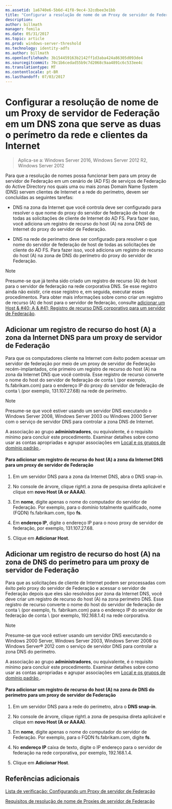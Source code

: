 ```yaml
---
ms.assetid: 1a6740e6-5b6d-41f8-9ec4-32cdbee3e1bb
title: "Configurar a resolução de nome de um Proxy de servidor de Federação em um DNS zona que serve as duas o perímetro da rede e clientes da Internet"
description: 
author: billmath
manager: femila
ms.date: 05/31/2017
ms.topic: article
ms.prod: windows-server-threshold
ms.technology: identity-adfs
ms.author: billmath
ms.openlocfilehash: 3b154459163b2142ff1d3aba424a86305d093de4
ms.sourcegitcommit: 70c1b6cedad55b9c7d2068c9aa4891c6c533ee4c
ms.translationtype: MT
ms.contentlocale: pt-BR
ms.lasthandoff: 07/03/2017
---
```

# <a name="configure-name-resolution-for-a-federation-server-proxy-in-a-dns-zone-that-serves-both-the-perimeter-network-and-internet-clients"></a>Configurar a resolução de nome de um Proxy de servidor de Federação em um DNS zona que serve as duas o perímetro da rede e clientes da Internet

>Aplica-se a: Windows Server 2016, Windows Server 2012 R2, Windows Server 2012

Para que a resolução de nomes possa funcionar bem para um proxy de servidor de Federação em um cenário de \(AD FS\) de serviços de Federação do Active Directory nos quais uma ou mais zonas Domain Name System \(DNS\) servem clientes de Internet e a rede do perímetro, devem ser concluídas as seguintes tarefas:  
  
-   DNS na zona da Internet que você controla deve ser configurado para resolver o que nome do proxy do servidor de federação de host de todas as solicitações de cliente de Internet do AD FS. Para fazer isso, você adiciona um registro de recurso do host \(A\) na zona DNS de Internet do proxy do servidor de Federação.  
  
-   DNS na rede de perímetro deve ser configurado para resolver o que nome do servidor de federação de host de todas as solicitações de cliente do AD FS. Para fazer isso, você adiciona um registro de recurso do host \(A\) na zona de DNS do perímetro do proxy do servidor de Federação.  
  
> [!NOTE]  
> Presume-se que já tenha sido criado um registro de recurso \(A\) de host para o servidor de federação na rede corporativa DNS. Se esse registro ainda não existir, crie esse registro e, em seguida, executar esses procedimentos. Para obter mais informações sobre como criar um registro de recurso \(A\) de host para o servidor de federação, consulte [adicionar um Host & #40; A & #41; Registro de recurso DNS corporativo para um servidor de Federação](Add-a-Host--A--Resource-Record-to-Corporate-DNS-for-a-Federation-Server.md).  
  
## <a name="add-a-host-a-resource-record-to-the-internet-dns-zone-for-a-federation-server-proxy"></a>Adicionar um registro de recurso do host \(A\) a zona da Internet DNS para um proxy de servidor de Federação  
Para que os computadores cliente na Internet com êxito podem acessar um servidor de federação por meio de um proxy de servidor de Federação recém-implantados, crie primeiro um registro de recurso do host \(A\) na zona da Internet DNS que você controla. Esse registro de recurso converte o nome do host do servidor de federação de conta \ (por exemplo, fs.fabrikam.com\) para o endereço IP do proxy do servidor de federação de conta \ (por exemplo, 131.107.27.68\) na rede de perímetro.  
  
> [!NOTE]  
> Presume-se que você estiver usando um servidor DNS executando o Windows Server 2008, Windows Server 2003 ou Windows 2000 Server com o serviço de servidor DNS para controlar a zona DNS de Internet.  
  
A associação ao grupo **administradores**, ou equivalente, é o requisito mínimo para concluir este procedimento.  Examinar detalhes sobre como usar as contas apropriadas e agrupar associações em [Local e os grupos de domínio padrão ](http://go.microsoft.com/fwlink/?LinkId=83477).   
  
#### <a name="to-add-a-host-a-resource-record-to-the-internet-dns-zone-for-a-federation-server-proxy"></a>Para adicionar um registro de recurso do host \(A\) a zona da Internet DNS para um proxy de servidor de Federação  
  
1.  Em um servidor DNS para a zona da Internet DNS, abra o DNS snap\-in.  
  
2.  No console de árvore, clique right\ a zona de pesquisa direta aplicável e clique em **novo Host \(A or AAAA\)**.  
  
3.  Em **nome**, digite apenas o nome do computador do servidor de Federação. Por exemplo, para o domínio totalmente qualificado, nome \(FQDN\) fs.fabrikam.com, tipo **fs**.  
  
4.  Em **endereço IP**, digite o endereço IP para o novo proxy de servidor de federação, por exemplo, 131.107.27.68.  
  
5.  Clique em **Adicionar Host**.  
  
## <a name="add-a-host-a-resource-record-to-the-perimeter-dns-zone-for-a-federation-server-proxy"></a>Adicionar um registro de recurso do host \(A\) na zona de DNS do perímetro para um proxy de servidor de Federação  
Para que as solicitações de cliente de Internet podem ser processadas com êxito pelo proxy do servidor de Federação e acessar o servidor de Federação depois que eles são resolvidos por zona da Internet DNS, você deve criar um registro de recurso do host \(A\) na zona perímetro DNS. Esse registro de recurso converte o nome do host do servidor de federação de conta \ (por exemplo, fs. fabrikam.com\) para o endereço IP do servidor de federação de conta \ (por exemplo, 192.168.1.4\) na rede corporativa.  
  
> [!NOTE]  
> Presume-se que você estiver usando um servidor DNS executando o Windows 2000 Server, Windows Server 2003, Windows Server 2008 ou Windows Server® 2012 com o serviço de servidor DNS para controlar a zona DNS do perímetro.  
  
A associação ao grupo **administradores**, ou equivalente, é o requisito mínimo para concluir este procedimento.  Examinar detalhes sobre como usar as contas apropriadas e agrupar associações em [Local e os grupos de domínio padrão ](http://go.microsoft.com/fwlink/?LinkId=83477).   
  
#### <a name="to-add-a-host-a-resource-record-to-the-perimeter-dns-zone-for-a-federation-server-proxy"></a>Para adicionar um registro de recurso do host \(A\) na zona de DNS do perímetro para um proxy de servidor de Federação  
  
1.  Em um servidor DNS para a rede do perímetro, abra o **DNS snap\-in**.  
  
2.  No console de árvore, clique right\ a zona de pesquisa direta aplicável e clique em **novo Host \(A or AAAA\)**.  
  
3.  Em **nome**, digite apenas o nome do computador do servidor de Federação. Por exemplo, para o FQDN fs.fabrikam.com, digite **fs**.  
  
4.  No **endereço IP** caixa de texto, digite o IP endereço para o servidor de federação na rede corporativa, por exemplo, 192.168.1.4.  
  
5.  Clique em **Adicionar Host**.  
  
## <a name="additional-references"></a>Referências adicionais  
[Lista de verificação: Configurando um Proxy de servidor de Federação](Checklist--Setting-Up-a-Federation-Server-Proxy.md)  
  
[Requisitos de resolução de nome de Proxies de servidor de Federação](https://technet.microsoft.com/library/dd807055.aspx)  
  


